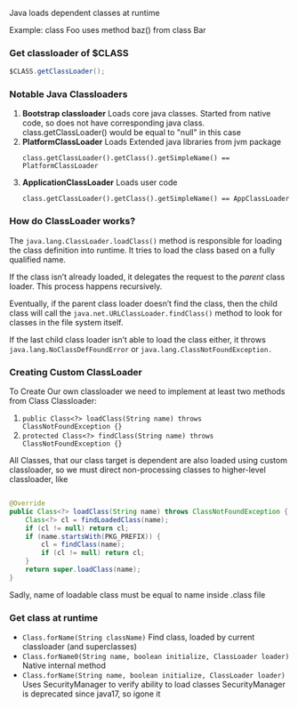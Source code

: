 Java loads dependent classes at runtime

Example:
class Foo uses method baz() from class Bar

### Get classloader of $CLASS

```java
$CLASS.getClassLoader();
```

### Notable Java Classloaders

1. __Bootstrap classloader__
   Loads core java classes.
   Started from native code,
   so does not have corresponding java class.
   class.getClassLoader() would be equal to "null"
   in this case
2. __PlatformClassLoader__
   Loads Extended java libraries from jvm package
   ```   
   class.getClassLoader().getClass().getSimpleName() == PlatformClassLoader
   ```
3. __ApplicationClassLoader__
   Loads user code
   ```   
   class.getClassLoader().getClass().getSimpleName() == AppClassLoader
   ```

### How do ClassLoader works?

The `java.lang.ClassLoader.loadClass()` method is
responsible for loading the class definition into
runtime.
It tries to load the class based on a fully
qualified name.

If the class isn’t already loaded, it delegates
the request to the _parent_ class loader. This
process happens recursively.

Eventually, if the parent class loader doesn’t
find the class, then the child class will call the
`java.net.URLClassLoader.findClass()` method to
look
for classes in the file system itself.

If the last child class loader isn’t able to load
the class either, it throws
`java.lang.NoClassDefFoundError` or
`java.lang.ClassNotFoundException.`

### Creating Custom ClassLoader

To Create Our own classloader we need to implement
at least two methods from Class Classloader:

1. `public Class<?> loadClass(String name) throws ClassNotFoundException {}`
2. `protected Class<?> findClass(String name) throws ClassNotFoundException {}`

All Classes, that our class target is dependent
are also loaded using custom classloader,
so we must direct non-processing classes to
higher-level
classloader, like

```java

@Override
public Class<?> loadClass(String name) throws ClassNotFoundException {
    Class<?> cl = findLoadedClass(name);
    if (cl != null) return cl;
    if (name.startsWith(PKG_PREFIX)) {
        cl = findClass(name);
        if (cl != null) return cl;
    }
    return super.loadClass(name);
}
```

Sadly, name of loadable class must be equal to
name inside .class file

### Get class at runtime

- `Class.forName(String className)`
  Find class, loaded by current classloader (and
  superclasses)
- `Class.forName0(String name, boolean initialize, ClassLoader loader)`
  Native internal method
- `Class.forName(String name, boolean initialize, ClassLoader loader)`
  Uses SecurityManager to verify ability to load
  classes
  SecurityManager is deprecated since java17, so igone it 






